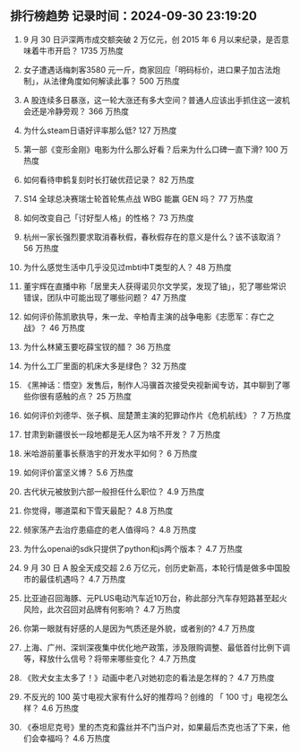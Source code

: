 
## 排行榜趋势 记录时间：2024-09-30 23:19:20
  
  1. 9 月 30 日沪深两市成交额突破 2 万亿元，创 2015 年 6 月以来纪录，是否意味着牛市开启？ 1735 万热度
    
  2. 女子遭遇话梅刺客3580 元一斤，商家回应「明码标价，进口果子加古法炮制」，从法律角度如何解读此事？ 500 万热度
    
  3. A 股连续多日暴涨，这一轮大涨还有多大空间？普通人应该出手抓住这一波机会还是冷静旁观？ 366 万热度
    
  4. 为什么steam日语好评率那么低? 127 万热度
    
  5. 第一部《变形金刚》电影为什么那么好看？后来为什么口碑一直下滑? 100 万热度
    
  6. 如何看待申鹤复刻时长打破优菈记录？ 82 万热度
    
  7. S14 全球总决赛瑞士轮首轮焦点战 WBG 能赢 GEN 吗？ 77 万热度
    
  8. 如何改变自己「讨好型人格」的性格？ 73 万热度
    
  9. 杭州一家长强烈要求取消春秋假，春秋假存在的意义是什么？该不该取消？ 56 万热度
    
  10. 为什么感觉生活中几乎没见过mbti中T类型的人？ 48 万热度
    
  11. 董宇辉在直播中称「居里夫人获得诺贝尔文学奖，发现了铀」，犯了哪些常识错误，团队中可能出现了哪些问题？ 47 万热度
    
  12. 如何评价陈凯歌执导，朱一龙、辛柏青主演的战争电影《志愿军：存亡之战》？ 46 万热度
    
  13. 为什么林黛玉要吃薛宝钗的醋？ 36 万热度
    
  14. 为什么工厂里面的机床大多是绿色？ 32 万热度
    
  15. 《黑神话：悟空》发售后，制作人冯骥首次接受央视新闻专访，其中聊到了哪些你很有感触的点？ 25 万热度
    
  16. 如何评价刘德华、张子枫、屈楚萧主演的犯罪动作片《危机航线》？ 7 万热度
    
  17. 甘肃到新疆很长一段地都是无人区为啥不开发？ 7 万热度
    
  18. 米哈游前董事长蔡浩宇的开发水平如何？ 6 万热度
    
  19. 如何评价富坚义博？ 5.6 万热度
    
  20. 古代状元被放到六部一般担任什么职位？ 4.9 万热度
    
  21. 你觉得，哪道菜和下雪天最配？ 4.8 万热度
    
  22. 倾家荡产去治疗患癌症的老人值得吗？ 4.8 万热度
    
  23. 为什么openai的sdk只提供了python和js两个版本？ 4.7 万热度
    
  24. 9 月 30 日 A 股全天成交超 2.6 万亿元，创历史新高，本轮行情是做多中国股市的最佳机遇吗？ 4.7 万热度
    
  25. 比亚迪召回海豚、元PLUS电动汽车近10万台，称此部分汽车存短路甚至起火风险，此次召回对品牌有何影响？ 4.7 万热度
    
  26. 你第一眼就有好感的人是因为气质还是外貌，或者别的? 4.7 万热度
    
  27. 上海、广州、深圳深夜集中优化地产政策，涉及限购调整、最低首付比例下调等，释放什么信号？将带来哪些变化？ 4.7 万热度
    
  28. 《败犬女主太多了！》动画中老八对她初恋的看法是怎样的？ 4.7 万热度
    
  29. 不反光的 100 英寸电视大家有什么好的推荐吗？创维的 「 100 寸」电视怎么样？ 4.6 万热度
    
  30. 《泰坦尼克号》里的杰克和露丝并不门当户对，如果最后杰克也活了下来，他们会幸福吗？ 4.6 万热度
    